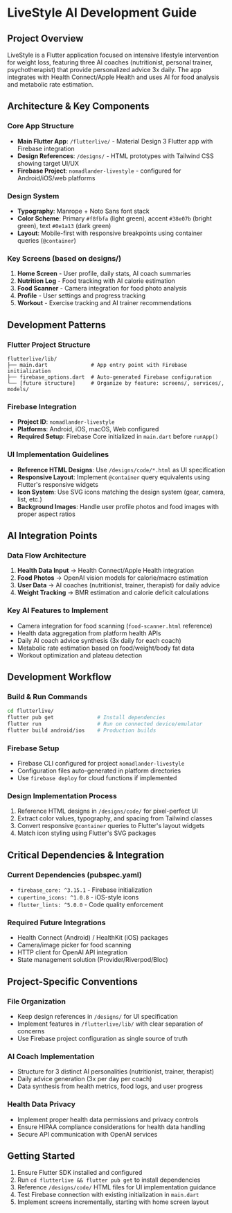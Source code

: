 # LiveStyle AI Development Guide

## Project Overview

LiveStyle is a Flutter application focused on intensive lifestyle intervention for weight loss, featuring three AI coaches (nutritionist, personal trainer, psychotherapist) that provide personalized advice 3x daily. The app integrates with Health Connect/Apple Health and uses AI for food analysis and metabolic rate estimation.

## Architecture & Key Components

### Core App Structure
- **Main Flutter App**: `/flutterlive/` - Material Design 3 Flutter app with Firebase integration
- **Design References**: `/designs/` - HTML prototypes with Tailwind CSS showing target UI/UX
- **Firebase Project**: `nomadlander-livestyle` - configured for Android/iOS/web platforms

### Design System
- **Typography**: Manrope + Noto Sans font stack
- **Color Scheme**: Primary `#f8fbfa` (light green), accent `#38e07b` (bright green), text `#0e1a13` (dark green)
- **Layout**: Mobile-first with responsive breakpoints using container queries (`@container`)

### Key Screens (based on designs/)
1. **Home Screen** - User profile, daily stats, AI coach summaries
2. **Nutrition Log** - Food tracking with AI calorie estimation
3. **Food Scanner** - Camera integration for food photo analysis
4. **Profile** - User settings and progress tracking
5. **Workout** - Exercise tracking and AI trainer recommendations

## Development Patterns

### Flutter Project Structure
```
flutterlive/lib/
├── main.dart              # App entry point with Firebase initialization
├── firebase_options.dart  # Auto-generated Firebase configuration
└── [future structure]     # Organize by feature: screens/, services/, models/
```

### Firebase Integration
- **Project ID**: `nomadlander-livestyle`
- **Platforms**: Android, iOS, macOS, Web configured
- **Required Setup**: Firebase Core initialized in `main.dart` before `runApp()`

### UI Implementation Guidelines
- **Reference HTML Designs**: Use `/designs/code/*.html` as UI specification
- **Responsive Layout**: Implement `@container` query equivalents using Flutter's responsive widgets
- **Icon System**: Use SVG icons matching the design system (gear, camera, list, etc.)
- **Background Images**: Handle user profile photos and food images with proper aspect ratios

## AI Integration Points

### Data Flow Architecture
1. **Health Data Input** → Health Connect/Apple Health integration
2. **Food Photos** → OpenAI vision models for calorie/macro estimation  
3. **User Data** → AI coaches (nutritionist, trainer, therapist) for daily advice
4. **Weight Tracking** → BMR estimation and calorie deficit calculations

### Key AI Features to Implement
- Camera integration for food scanning (`food-scanner.html` reference)
- Health data aggregation from platform health APIs
- Daily AI coach advice synthesis (3x daily for each coach)
- Metabolic rate estimation based on food/weight/body fat data
- Workout optimization and plateau detection

## Development Workflow

### Build & Run Commands
```bash
cd flutterlive/
flutter pub get              # Install dependencies
flutter run                  # Run on connected device/emulator
flutter build android/ios    # Production builds
```

### Firebase Setup
- Firebase CLI configured for project `nomadlander-livestyle`
- Configuration files auto-generated in platform directories
- Use `firebase deploy` for cloud functions if implemented

### Design Implementation Process
1. Reference HTML designs in `/designs/code/` for pixel-perfect UI
2. Extract color values, typography, and spacing from Tailwind classes
3. Convert responsive `@container` queries to Flutter's layout widgets
4. Match icon styling using Flutter's SVG packages

## Critical Dependencies & Integration

### Current Dependencies (pubspec.yaml)
- `firebase_core: ^3.15.1` - Firebase initialization
- `cupertino_icons: ^1.0.8` - iOS-style icons
- `flutter_lints: ^5.0.0` - Code quality enforcement

### Required Future Integrations
- Health Connect (Android) / HealthKit (iOS) packages
- Camera/image picker for food scanning
- HTTP client for OpenAI API integration
- State management solution (Provider/Riverpod/Bloc)

## Project-Specific Conventions

### File Organization
- Keep design references in `/designs/` for UI specification
- Implement features in `/flutterlive/lib/` with clear separation of concerns
- Use Firebase project configuration as single source of truth

### AI Coach Implementation
- Structure for 3 distinct AI personalities (nutritionist, trainer, therapist)
- Daily advice generation (3x per day per coach)
- Data synthesis from health metrics, food logs, and user progress

### Health Data Privacy
- Implement proper health data permissions and privacy controls
- Ensure HIPAA compliance considerations for health data handling
- Secure API communication with OpenAI services

## Getting Started
1. Ensure Flutter SDK installed and configured
2. Run `cd flutterlive && flutter pub get` to install dependencies
3. Reference `/designs/code/` HTML files for UI implementation guidance
4. Test Firebase connection with existing initialization in `main.dart`
5. Implement screens incrementally, starting with home screen layout

